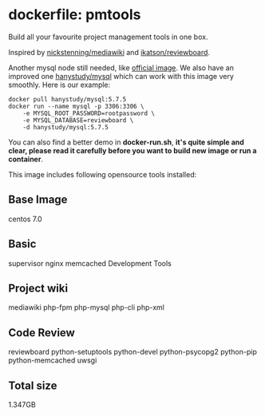 dockerfile: pmtools
================
Build all your favourite project management tools in one box.

Inspired by [nickstenning/mediawiki](https://registry.hub.docker.com/u/nickstenning/mediawiki/) and [ikatson/reviewboard](https://registry.hub.docker.com/u/ikatson/reviewboard/).

Another mysql node still needed, like [official image](https://registry.hub.docker.com/_/mysql/). We also have an improved one [hanystudy/mysql](https://registry.hub.docker.com/u/hanystudy/mysql/) which can work with this image very smoothly. Here is our example:

	docker pull hanystudy/mysql:5.7.5 
	docker run --name mysql -p 3306:3306 \
		-e MYSQL_ROOT_PASSWORD=rootpassword \
		-e MYSQL_DATABASE=reviewboard \
		-d hanystudy/mysql:5.7.5

You can also find a better demo in **docker-run.sh**, **it's quite simple and clear, please read it carefully before you want to build new image or run a container**.  
	
This image includes following opensource tools installed:

Base Image
--------------

centos 7.0

Basic
--------------

supervisor
nginx
memcached
Development Tools

Project wiki
--------------

mediawiki
php-fpm
php-mysql
php-cli
php-xml

Code Review
---------------

reviewboard
python-setuptools
python-devel
python-psycopg2
python-pip
python-memcached
uwsgi

Total size
------------

1.347GB

